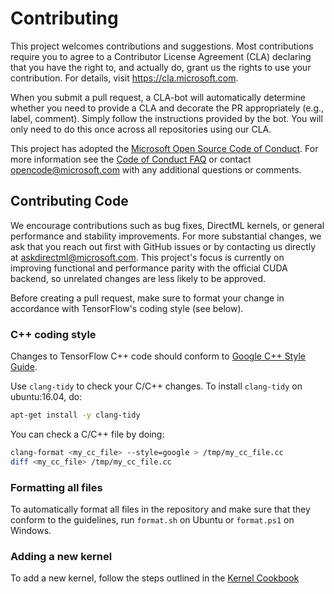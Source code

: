 # Contributing

This project welcomes contributions and suggestions. Most contributions require you to
agree to a Contributor License Agreement (CLA) declaring that you have the right to,
and actually do, grant us the rights to use your contribution. For details, visit
https://cla.microsoft.com.

When you submit a pull request, a CLA-bot will automatically determine whether you need
to provide a CLA and decorate the PR appropriately (e.g., label, comment). Simply follow the
instructions provided by the bot. You will only need to do this once across all repositories using our CLA.

This project has adopted the [Microsoft Open Source Code of Conduct](https://opensource.microsoft.com/codeofconduct/).
For more information see the [Code of Conduct FAQ](https://opensource.microsoft.com/codeofconduct/faq/)
or contact [opencode@microsoft.com](mailto:opencode@microsoft.com) with any additional questions or comments.

## Contributing Code

We encourage contributions such as bug fixes, DirectML kernels, or general performance and stability improvements. For more substantial changes, we ask that you reach out first with GitHub issues or by contacting us directly at askdirectml@microsoft.com. This project's focus is currently on improving functional and performance parity with the official CUDA backend, so unrelated changes are less likely to be approved.

Before creating a pull request, make sure to format your change in accordance with TensorFlow's coding style (see below).

### C++ coding style

Changes to TensorFlow C++ code should conform to
[Google C++ Style Guide](https://google.github.io/styleguide/cppguide.html).

Use `clang-tidy` to check your C/C++ changes. To install `clang-tidy` on ubuntu:16.04, do:

```bash
apt-get install -y clang-tidy
```

You can check a C/C++ file by doing:


```bash
clang-format <my_cc_file> --style=google > /tmp/my_cc_file.cc
diff <my_cc_file> /tmp/my_cc_file.cc
```

### Formatting all files

To automatically format all files in the repository and make sure that they conform to the guidelines, run `format.sh` on Ubuntu or `format.ps1` on Windows.

### Adding a new kernel

To add a new kernel, follow the steps outlined in the [Kernel Cookbook](KERNEL_COOKBOOK.md)